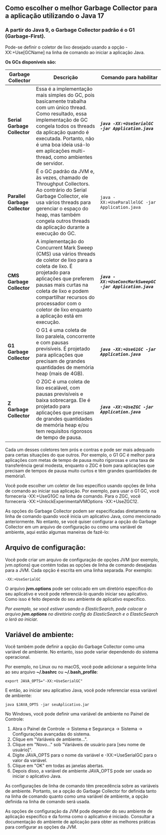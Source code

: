 ## Como escolher o melhor Garbage Collector para a aplicação utilizando o Java 17

### A partir do Java 9, o Garbage Collector padrão é o G1 (Garbage-First).

Pode-se definir o coletor de lixo desejado usando a opção -XX:+Use[GCName] na linha de comando ao iniciar a aplicação Java. 

**Os GCs disponíveis são:**

| Garbage Collector | Descrição | Comando para habilitar |
| --- | --- | --- |
| **Serial Garbage Collector** | Essa é a implementação mais simples do GC, pois basicamente trabalha com um único thread. Como resultado, essa implementação de GC congela todos os threads da aplicação quando é executada. Portanto, não é uma boa ideia usá-lo em aplicações multi-thread, como ambientes de servidor. | _**`java -XX:+UseSerialGC -jar Application.java`**_ |
| **Parallel Garbage Collector** | É o GC padrão da JVM e, às vezes, chamado de Throughput Collectors. Ao contrário do Serial Garbage Collector, ele usa vários threads para gerenciar o espaço do heap, mas também congela outros threads da aplicação durante a execução do GC. | `java -XX:+UseParallelGC -jar Application.java` |
| **CMS Garbage Collector** | A implementação do Concurrent Mark Sweep (CMS) usa vários threads de coletor de lixo para a coleta de lixo. É projetado para aplicações que preferem pausas mais curtas na coleta de lixo e podem compartilhar recursos do processador com o coletor de lixo enquanto a aplicação está em execução. | _**`java -XX:+UseConcMarkSweepGC -jar Application.java`**_ |
| **G1 Garbage Collector** | O G1 é uma coleta de lixo paralela, concorrente e com pausas previsíveis. É projetado para aplicações que precisam de grandes quantidades de memória heap (mais de 4GB). | _**`java -XX:+UseG1GC -jar Application.java`**_ |
| **Z Garbage Collector** | O ZGC é uma coleta de lixo escalável, com pausas previsíveis e baixa sobrecarga. Ele é projetado para aplicações que precisam de grandes quantidades de memória heap e/ou tem requisitos rigorosos de tempo de pausa. | _**`java -XX:+UseZGC -jar Application.java`**_ |

Cada um desses coletores tem prós e contras e pode ser mais adequado para certas situações do que outros. Por exemplo, o G1 GC é melhor para aplicações com metas de tempo de pausa muito rigorosas e uma taxa de transferência geral modesta, enquanto o ZGC é bom para aplicações que precisam de tempos de pausa muito curtos e têm grandes quantidades de memória​1​.

Você pode escolher um coletor de lixo específico usando opções de linha de comando ao iniciar sua aplicação. Por exemplo, para usar o G1 GC, você forneceria -XX:+UseG1GC na linha de comando. Para o ZGC, você forneceria -XX:+UnlockExperimentalVMOptions -XX:+UseZGC​1​​2​.

As opções do Garbage Collector podem ser especificadas diretamente na linha de comando quando você inicia um aplicativo Java, como mencionado anteriormente. No entanto, se você quiser configurar a opção do Garbage Collector em um arquivo de configuração ou como uma variável de ambiente, aqui estão algumas maneiras de fazê-lo:

## **Arquivo de configuração:**
Você pode criar um arquivo de configuração de opções JVM (por exemplo, jvm.options) que contém todas as opções de linha de comando desejadas para a JVM. Cada opção é escrita em uma linha separada. Por exemplo:

```
-XX:+UseSerialGC
```
 O arquivo **jvm.options** pode ser colocado em um diretório específico do seu aplicativo e você pode referenciá-lo quando iniciar seu aplicativo. Como isso é feito depende do seu ambiente de aplicativo específico.

_Por exemplo, se você estiver usando o ElasticSearch, pode colocar o arquivo **jvm.options** no diretório config do ElasticSearch e o ElasticSearch o lerá ao iniciar._

## **Variável de ambiente:**
Você também pode definir a opção do Garbage Collector como uma variável de ambiente. No entanto, isso pode variar dependendo do sistema operacional.

Por exemplo, no Linux ou no macOS, você pode adicionar a seguinte linha ao seu arquivo **~/.bashrc** ou **~/.bash_profile**:

```
export JAVA_OPTS="-XX:+UseSerialGC"
```

E então, ao iniciar seu aplicativo Java, você pode referenciar essa variável de ambiente:

```
java $JAVA_OPTS -jar seuAplicativo.jar
```

No Windows, você pode definir uma variável de ambiente no Painel de Controle:

1. Abra o Painel de Controle -> Sistema e Segurança -> Sistema -> Configurações avançadas do sistema.
2. Clique em "Variáveis de ambiente...".
3. Clique em "Novo..." sob "Variáveis de usuário para [seu nome de usuário]".
4. Digite JAVA_OPTS para o nome da variável e -XX:+UseSerialGC para o valor da variável.
5. Clique em "OK" em todas as janelas abertas.
6. Depois disso, a variável de ambiente JAVA_OPTS pode ser usada ao iniciar o aplicativo Java.

As configurações de linha de comando têm precedência sobre as variáveis de ambiente. Portanto, se a opção do Garbage Collector for definida tanto na linha de comando quanto como uma variável de ambiente, a opção definida na linha de comando será usada.

As opções de configuração da JVM pode depender do seu ambiente de aplicação específico e da forma como o aplicativo é iniciado. 
Consultar a documentação do ambiente de aplicação para obter as melhores práticas para configurar as opções da JVM.
